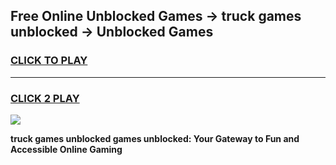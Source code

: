 
## Free Online Unblocked Games → truck games unblocked → Unblocked Games
<h3>
<a href="https://premium.freeplayer.one?title=truck_games_unblocked&ref=21F">CLICK TO PLAY</a></h3>
<hr>

<h3>
<a href="https://premium.freeplayer.one?title=truck_games_unblocked&ref=21F">CLICK 2 PLAY</a>
  
</h3>

<a href="https://premium.freeplayer.one?title=truck_games_unblocked&ref=21F/"><img src="https://clearcache.store/games.png"></a>


**truck games unblocked games unblocked: Your Gateway to Fun and Accessible Online Gaming**
